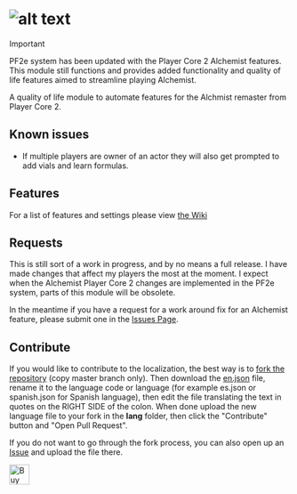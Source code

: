 # ![alt text][logo]
[logo]: https://github.com/user-attachments/assets/a89b5016-9b46-4e1c-8156-ae0237576c26 "PF2e Alchemist Remaster Duct Tape"

> [!IMPORTANT]
> PF2e system has been updated with the Player Core 2 Alchemist features. This module still functions and provides added functionality and quality of life features aimed to streamline playing Alchemist.

A quality of life module to automate features for the Alchmist remaster from Player Core 2.

## Known issues

- If multiple players are owner of an actor they will also get prompted to add vials and learn formulas.

## Features

For a list of features and settings please view [the Wiki](https://github.com/thejoester/pf2e-alchemist-remaster-ducttape/wiki)

## Requests

This is still sort of a work in progress, and by no means a full release. I have made changes that affect my players the most at the moment. I expect when the Alchemist Player Core 2 changes are implemented in the PF2e system, parts of this module will be obsolete. 

In the meantime if you have a request for a work around fix for an Alchemist feature, please submit one in the [Issues Page](https://github.com/thejoester/pf2e-alchemist-remaster-ducttape/issues). 

## Contribute

If you would like to contribute to the localization, the best way is to [fork the repository](https://www.youtube.com/watch?v=f5grYMXbAV0) (copy master branch only). Then download the [en.json](https://github.com/thejoester/pf2e-alchemist-remaster-ducttape/blob/master/lang/en.json) file, rename it to the language code or language (for example es.json or spanish.json for Spanish language), then edit the file translating the text in quotes on the RIGHT SIDE of the colon. When done upload the new language file to your fork in the **lang** folder, then click the "Contribute" button and "Open Pull Request".

If you do not want to go through the fork process, you can also open up an [Issue](https://github.com/thejoester/pf2e-alchemist-remaster-ducttape/issues) and upload the file there. 

<a href='https://ko-fi.com/X8X817QMZQ' target='_blank'><img height='36' style='border:0px;height:36px;' src='https://storage.ko-fi.com/cdn/kofi6.png?v=6' border='0' alt='Buy Me a Coffee at ko-fi.com' /></a>
